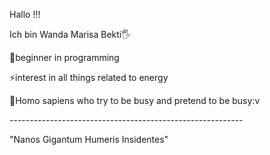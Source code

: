 <p> Hallo !!!
<p> Ich bin Wanda Marisa Bekti🖐

<p> 🐋beginner in programming
<p> ⚡interest in all things related to energy
<p> 🦉Homo sapiens who try to be busy and pretend to be busy:v 
<p> ----------------------------------------------------------
<p> 
<p> "Nanos Gigantum Humeris Insidentes"
